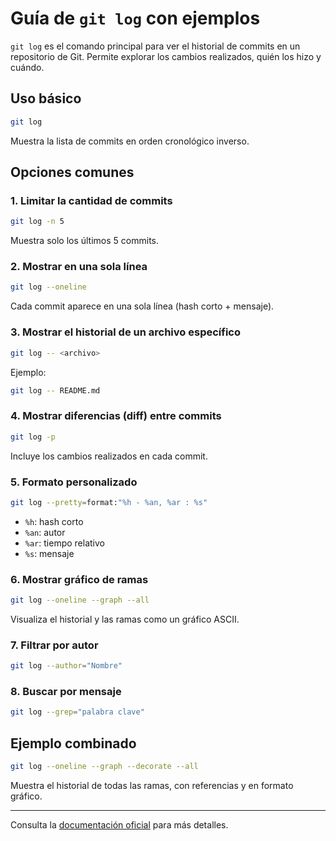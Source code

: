 # Guía de `git log` con ejemplos

`git log` es el comando principal para ver el historial de commits en un repositorio de Git. Permite explorar los cambios realizados, quién los hizo y cuándo.

## Uso básico

```bash
git log
```

Muestra la lista de commits en orden cronológico inverso.

## Opciones comunes

### 1. Limitar la cantidad de commits

```bash
git log -n 5
```

Muestra solo los últimos 5 commits.

### 2. Mostrar en una sola línea

```bash
git log --oneline
```

Cada commit aparece en una sola línea (hash corto + mensaje).

### 3. Mostrar el historial de un archivo específico

```bash
git log -- <archivo>
```

Ejemplo:

```bash
git log -- README.md
```

### 4. Mostrar diferencias (diff) entre commits

```bash
git log -p
```

Incluye los cambios realizados en cada commit.

### 5. Formato personalizado

```bash
git log --pretty=format:"%h - %an, %ar : %s"
```

- `%h`: hash corto
- `%an`: autor
- `%ar`: tiempo relativo
- `%s`: mensaje

### 6. Mostrar gráfico de ramas

```bash
git log --oneline --graph --all
```

Visualiza el historial y las ramas como un gráfico ASCII.

### 7. Filtrar por autor

```bash
git log --author="Nombre"
```

### 8. Buscar por mensaje

```bash
git log --grep="palabra clave"
```

## Ejemplo combinado

```bash
git log --oneline --graph --decorate --all
```

Muestra el historial de todas las ramas, con referencias y en formato gráfico.

---

Consulta la [documentación oficial](https://git-scm.com/docs/git-log) para más detalles.
